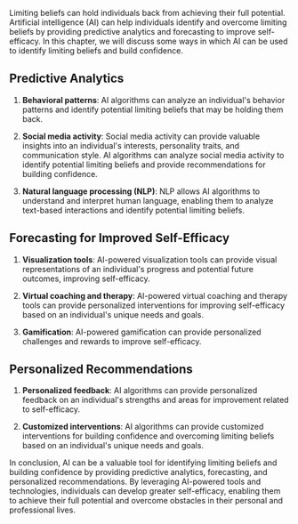 
Limiting beliefs can hold individuals back from achieving their full potential. Artificial intelligence (AI) can help individuals identify and overcome limiting beliefs by providing predictive analytics and forecasting to improve self-efficacy. In this chapter, we will discuss some ways in which AI can be used to identify limiting beliefs and build confidence.

Predictive Analytics
--------------------

1. **Behavioral patterns**: AI algorithms can analyze an individual's behavior patterns and identify potential limiting beliefs that may be holding them back.

2. **Social media activity**: Social media activity can provide valuable insights into an individual's interests, personality traits, and communication style. AI algorithms can analyze social media activity to identify potential limiting beliefs and provide recommendations for building confidence.

3. **Natural language processing (NLP)**: NLP allows AI algorithms to understand and interpret human language, enabling them to analyze text-based interactions and identify potential limiting beliefs.

Forecasting for Improved Self-Efficacy
--------------------------------------

1. **Visualization tools**: AI-powered visualization tools can provide visual representations of an individual's progress and potential future outcomes, improving self-efficacy.

2. **Virtual coaching and therapy**: AI-powered virtual coaching and therapy tools can provide personalized interventions for improving self-efficacy based on an individual's unique needs and goals.

3. **Gamification**: AI-powered gamification can provide personalized challenges and rewards to improve self-efficacy.

Personalized Recommendations
----------------------------

1. **Personalized feedback**: AI algorithms can provide personalized feedback on an individual's strengths and areas for improvement related to self-efficacy.

2. **Customized interventions**: AI algorithms can provide customized interventions for building confidence and overcoming limiting beliefs based on an individual's unique needs and goals.

In conclusion, AI can be a valuable tool for identifying limiting beliefs and building confidence by providing predictive analytics, forecasting, and personalized recommendations. By leveraging AI-powered tools and technologies, individuals can develop greater self-efficacy, enabling them to achieve their full potential and overcome obstacles in their personal and professional lives.
